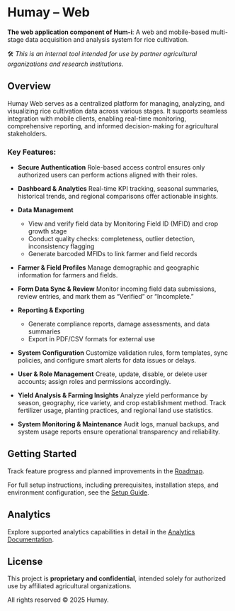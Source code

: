# Humay – Web

**The web application component of Hum-i**: A web and mobile-based multi-stage data acquisition and analysis system for rice cultivation.

🛠️ _This is an internal tool intended for use by partner agricultural organizations and research institutions._

## Overview

Humay Web serves as a centralized platform for managing, analyzing, and visualizing rice cultivation data across various stages. It supports seamless integration with mobile clients, enabling real-time monitoring, comprehensive reporting, and informed decision-making for agricultural stakeholders.

### Key Features:

- **Secure Authentication**
  Role-based access control ensures only authorized users can perform actions aligned with their roles.

- **Dashboard & Analytics**
  Real-time KPI tracking, seasonal summaries, historical trends, and regional comparisons offer actionable insights.

- **Data Management**

  - View and verify field data by Monitoring Field ID (MFID) and crop growth stage
  - Conduct quality checks: completeness, outlier detection, inconsistency flagging
  - Generate barcoded MFIDs to link farmer and field records

- **Farmer & Field Profiles**
  Manage demographic and geographic information for farmers and fields.

- **Form Data Sync & Review**
  Monitor incoming field data submissions, review entries, and mark them as “Verified” or “Incomplete.”

- **Reporting & Exporting**

  - Generate compliance reports, damage assessments, and data summaries
  - Export in PDF/CSV formats for external use

- **System Configuration**
  Customize validation rules, form templates, sync policies, and configure smart alerts for data issues or delays.

- **User & Role Management**
  Create, update, disable, or delete user accounts; assign roles and permissions accordingly.

- **Yield Analysis & Farming Insights**
  Analyze yield performance by season, geography, rice variety, and crop establishment method.
  Track fertilizer usage, planting practices, and regional land use statistics.

- **System Monitoring & Maintenance**
  Audit logs, manual backups, and system usage reports ensure operational transparency and reliability.

## Getting Started

Track feature progress and planned improvements in the [Roadmap](./docs/roadmap.md).

For full setup instructions, including prerequisites, installation steps, and environment configuration, see the [Setup Guide](./docs/setup.md).

## Analytics

Explore supported analytics capabilities in detail in the [Analytics Documentation](./docs/analytics.md).

## License

This project is **proprietary and confidential**, intended solely for authorized use by affiliated agricultural organizations.

All rights reserved © 2025 Humay.
